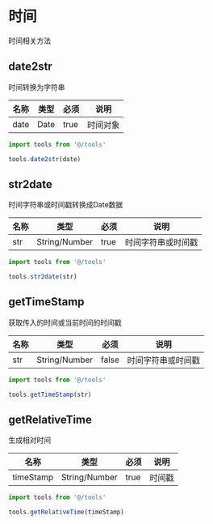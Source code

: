 # 时间
时间相关方法

## date2str
时间转换为字符串

名称|类型|必须|说明
---|---|---|---
date|Date|true|时间对象

```javascript
import tools from '@/tools'

tools.date2str(date)
```

## str2date
时间字符串或时间戳转换成Date数据

名称|类型|必须|说明
---|---|---|---
str|String/Number|true|时间字符串或时间戳

```javascript
import tools from '@/tools'

tools.str2date(str)
```

## getTimeStamp
获取传入的时间或当前时间的时间戳

名称|类型|必须|说明
---|---|---|---
str|String/Number|false|时间字符串或时间戳

```javascript
import tools from '@/tools'

tools.getTimeStamp(str)
```

## getRelativeTime
生成相对时间

名称|类型|必须|说明
---|---|---|---
timeStamp|String/Number|true|时间戳

```javascript
import tools from '@/tools'

tools.getRelativeTime(timeStamp)
```